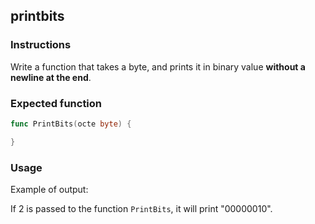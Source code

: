 ## printbits

### Instructions

Write a function that takes a byte, and prints it in binary value **without a newline at the end**.

### Expected function

```go
func PrintBits(octe byte) {

}
```

### Usage

Example of output:

If 2 is passed to the function `PrintBits`, it will print "00000010".
